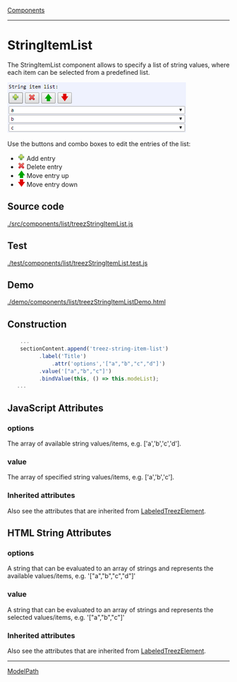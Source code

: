 [Components](../components.md)

----

# StringItemList
		
The StringItemList component allows to specify a list of string values, where each item can be selected from a predefined list. 
	
![](../../images/treezStringItemList.png)

Use the buttons and combo boxes to edit the entries of the list:

* ![](../../../icons/add.png) Add entry
* ![](../../../icons/delete.png) Delete entry
* ![](../../../icons/up.png) Move entry up
* ![](../../../icons/down.png) Move entry down 
		
## Source code

[./src/components/list/treezStringItemList.js](../../../src/components/list/treezStringItemList.js)

## Test

[./test/components/list/treezStringItemList.test.js](../../../test/components/list/treezStringItemList.test.js)

## Demo

[./demo/components/list/treezStringItemListDemo.html](../../../demo/components/list/treezStringItemListDemo.html)

## Construction

```javascript
    ...
    sectionContent.append('treez-string-item-list')
		  .label('Title')		  
      		  .attr('options','["a","b","c","d"]')
		  .value('["a","b","c"]')		
		  .bindValue(this, () => this.modeList);	
   ...
```

## JavaScript Attributes


### options

The array of available string values/items, e.g. \['a','b','c','d'\]. 

### value

The array of specified string values/items, e.g. \['a','b','c'\]. 

### Inherited attributes

Also see the attributes that are inherited from [LabeledTreezElement](../labeledTreezElement.md#value).



## HTML String Attributes

### options

A string that can be evaluated to an array of strings and represents the available values/items, e.g. '\["a","b","c","d"\]'

### value

A string that can be evaluated to an array of strings and represents the selected values/items, e.g. '\["a","b","c"]'

### Inherited attributes

Also see the attributes that are inherited from [LabeledTreezElement](../labeledTreezElement.md#value-1).


----

[ModelPath](../modelPath/modelPath.md)

